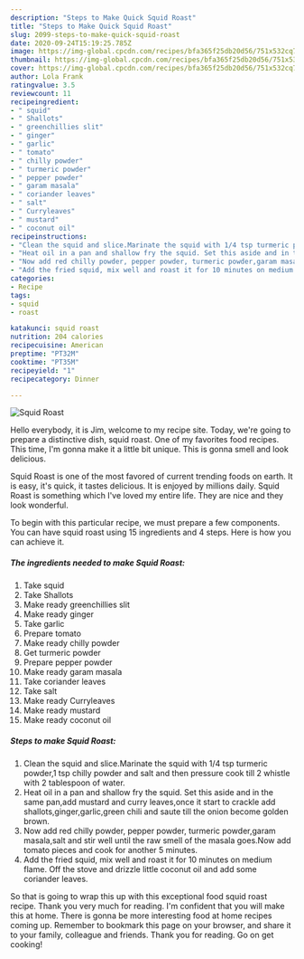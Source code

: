 ```yaml
---
description: "Steps to Make Quick Squid Roast"
title: "Steps to Make Quick Squid Roast"
slug: 2099-steps-to-make-quick-squid-roast
date: 2020-09-24T15:19:25.785Z
image: https://img-global.cpcdn.com/recipes/bfa365f25db20d56/751x532cq70/squid-roast-recipe-main-photo.jpg
thumbnail: https://img-global.cpcdn.com/recipes/bfa365f25db20d56/751x532cq70/squid-roast-recipe-main-photo.jpg
cover: https://img-global.cpcdn.com/recipes/bfa365f25db20d56/751x532cq70/squid-roast-recipe-main-photo.jpg
author: Lola Frank
ratingvalue: 3.5
reviewcount: 11
recipeingredient:
- " squid"
- " Shallots"
- " greenchillies slit"
- " ginger"
- " garlic"
- " tomato"
- " chilly powder"
- " turmeric powder"
- " pepper powder"
- " garam masala"
- " coriander leaves"
- " salt"
- " Curryleaves"
- " mustard"
- " coconut oil"
recipeinstructions:
- "Clean the squid and slice.Marinate the squid with 1/4 tsp turmeric powder,1 tsp chilly powder and salt and then pressure cook till 2 whistle with 2 tablespoon of water."
- "Heat oil in a pan and shallow fry the squid. Set this aside and in the same pan,add mustard and curry leaves,once it start to crackle add shallots,ginger,garlic,green chili and saute till the onion become golden brown."
- "Now add red chilly powder, pepper powder, turmeric powder,garam masala,salt and stir well until the raw smell of the masala goes.Now add tomato pieces and cook for another 5 minutes."
- "Add the fried squid, mix well and roast it for 10 minutes on medium flame. Off the stove and drizzle little coconut oil and add some coriander leaves."
categories:
- Recipe
tags:
- squid
- roast

katakunci: squid roast 
nutrition: 204 calories
recipecuisine: American
preptime: "PT32M"
cooktime: "PT35M"
recipeyield: "1"
recipecategory: Dinner

---
```



![Squid Roast](https://img-global.cpcdn.com/recipes/bfa365f25db20d56/751x532cq70/squid-roast-recipe-main-photo.jpg)

Hello everybody, it is Jim, welcome to my recipe site. Today, we're going to prepare a distinctive dish, squid roast. One of my favorites food recipes. This time, I'm gonna make it a little bit unique. This is gonna smell and look delicious.



Squid Roast is one of the most favored of current trending foods on earth. It is easy, it's quick, it tastes delicious. It is enjoyed by millions daily. Squid Roast is something which I've loved my entire life. They are nice and they look wonderful.


To begin with this particular recipe, we must prepare a few components. You can have squid roast using 15 ingredients and 4 steps. Here is how you can achieve it.

<!--inarticleads1-->

##### The ingredients needed to make Squid Roast:

1. Take  squid
1. Take  Shallots
1. Make ready  greenchillies slit
1. Make ready  ginger
1. Take  garlic
1. Prepare  tomato
1. Make ready  chilly powder
1. Get  turmeric powder
1. Prepare  pepper powder
1. Make ready  garam masala
1. Take  coriander leaves
1. Take  salt
1. Make ready  Curryleaves
1. Make ready  mustard
1. Make ready  coconut oil




<!--inarticleads2-->

##### Steps to make Squid Roast:

1. Clean the squid and slice.Marinate the squid with 1/4 tsp turmeric powder,1 tsp chilly powder and salt and then pressure cook till 2 whistle with 2 tablespoon of water.
1. Heat oil in a pan and shallow fry the squid. Set this aside and in the same pan,add mustard and curry leaves,once it start to crackle add shallots,ginger,garlic,green chili and saute till the onion become golden brown.
1. Now add red chilly powder, pepper powder, turmeric powder,garam masala,salt and stir well until the raw smell of the masala goes.Now add tomato pieces and cook for another 5 minutes.
1. Add the fried squid, mix well and roast it for 10 minutes on medium flame. Off the stove and drizzle little coconut oil and add some coriander leaves.




So that is going to wrap this up with this exceptional food squid roast recipe. Thank you very much for reading. I'm confident that you will make this at home. There is gonna be more interesting food at home recipes coming up. Remember to bookmark this page on your browser, and share it to your family, colleague and friends. Thank you for reading. Go on get cooking!
